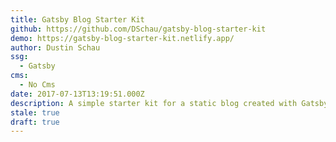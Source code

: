 ```yaml
---
title: Gatsby Blog Starter Kit
github: https://github.com/DSchau/gatsby-blog-starter-kit
demo: https://gatsby-blog-starter-kit.netlify.app/
author: Dustin Schau
ssg:
  - Gatsby
cms:
  - No Cms
date: 2017-07-13T13:19:51.000Z
description: A simple starter kit for a static blog created with Gatsby
stale: true
draft: true
---
```

